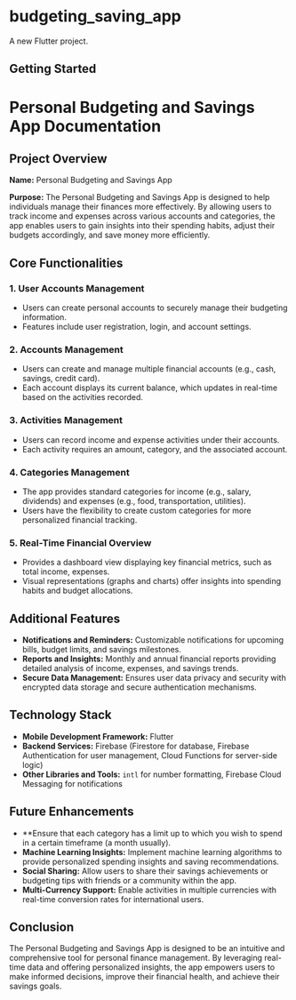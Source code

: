# budgeting_saving_app

A new Flutter project.

## Getting Started


# Personal Budgeting and Savings App Documentation

## Project Overview

**Name:** Personal Budgeting and Savings App

**Purpose:** 
The Personal Budgeting and Savings App is designed to help individuals manage their finances more effectively. By allowing users to track income and expenses across various accounts and categories, the app enables users to gain insights into their spending habits, adjust their budgets accordingly, and save money more efficiently.

## Core Functionalities

### 1. User Accounts Management
- Users can create personal accounts to securely manage their budgeting information.
- Features include user registration, login, and account settings.

### 2. Accounts Management
- Users can create and manage multiple financial accounts (e.g., cash, savings, credit card).
- Each account displays its current balance, which updates in real-time based on the activities recorded.

### 3. Activities Management
- Users can record income and expense activities under their accounts.
- Each activity requires an amount, category, and the associated account.

### 4. Categories Management
- The app provides standard categories for income (e.g., salary, dividends) and expenses (e.g., food, transportation, utilities).
- Users have the flexibility to create custom categories for more personalized financial tracking.

### 5. Real-Time Financial Overview
- Provides a dashboard view displaying key financial metrics, such as total income, expenses.
- Visual representations (graphs and charts) offer insights into spending habits and budget allocations.

## Additional Features

- **Notifications and Reminders:** Customizable notifications for upcoming bills, budget limits, and savings milestones.
- **Reports and Insights:** Monthly and annual financial reports providing detailed analysis of income, expenses, and savings trends.
- **Secure Data Management:** Ensures user data privacy and security with encrypted data storage and secure authentication mechanisms.

## Technology Stack

- **Mobile Development Framework:** Flutter
- **Backend Services:** Firebase (Firestore for database, Firebase Authentication for user management, Cloud Functions for server-side logic)
- **Other Libraries and Tools:** `intl` for number formatting, Firebase Cloud Messaging for notifications

## Future Enhancements

- **Ensure that each category has a limit up to which you wish to spend in a certain timeframe (a month usually).
- **Machine Learning Insights:** Implement machine learning algorithms to provide personalized spending insights and saving recommendations.
- **Social Sharing:** Allow users to share their savings achievements or budgeting tips with friends or a community within the app.
- **Multi-Currency Support:** Enable activities in multiple currencies with real-time conversion rates for international users.
  

## Conclusion

The Personal Budgeting and Savings App is designed to be an intuitive and comprehensive tool for personal finance management. By leveraging real-time data and offering personalized insights, the app empowers users to make informed decisions, improve their financial health, and achieve their savings goals.
